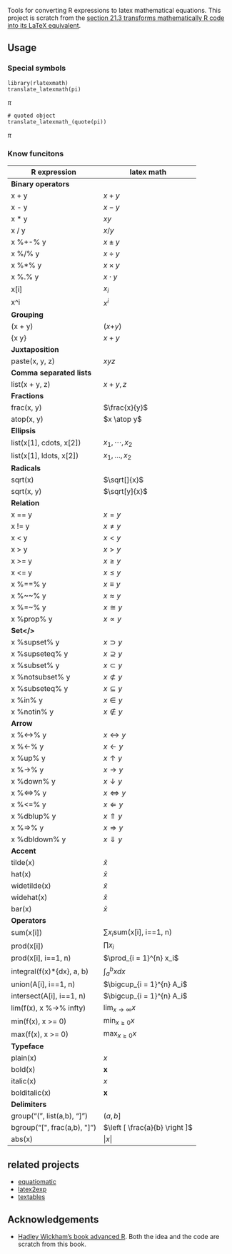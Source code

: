 Tools for converting R expressions to latex mathematical equations. This
project is scratch from the [section 21.3 transforms mathematically R
code into its LaTeX
equivalent](https://adv-r.hadley.nz/translation.html#latex).

Usage
-----

### Special symbols

    library(rlatexmath)
    translate_latexmath(pi)

*π*

    # quoted object
    translate_latexmath_(quote(pi))

*π*

### Know funcitons

<table>
<thead>
<tr class="header">
<th>R expression</th>
<th>latex math</th>
</tr>
</thead>
<tbody>
<tr class="odd">
<td><b>Binary operators</b></td>
<td></td>
</tr>
<tr class="even">
<td>x + y</td>
<td><span class="math inline"><em>x</em> + <em>y</em></span></td>
</tr>
<tr class="odd">
<td>x - y</td>
<td><span class="math inline"><em>x</em> − <em>y</em></span></td>
</tr>
<tr class="even">
<td>x * y</td>
<td><span class="math inline"><em>x</em><em>y</em></span></td>
</tr>
<tr class="odd">
<td>x / y</td>
<td><span class="math inline"><em>x</em>/<em>y</em></span></td>
</tr>
<tr class="even">
<td>x %+-% y</td>
<td><span class="math inline"><em>x</em> ± <em>y</em></span></td>
</tr>
<tr class="odd">
<td>x %/% y</td>
<td><span class="math inline"><em>x</em> ÷ <em>y</em></span></td>
</tr>
<tr class="even">
<td>x %*% y</td>
<td><span class="math inline"><em>x</em> × <em>y</em></span></td>
</tr>
<tr class="odd">
<td>x %.% y</td>
<td><span class="math inline"><em>x</em> ⋅ <em>y</em></span></td>
</tr>
<tr class="even">
<td>x[i]</td>
<td><span class="math inline"><em>x</em><sub><em>i</em></sub></span></td>
</tr>
<tr class="odd">
<td>x^i</td>
<td><span class="math inline"><em>x</em><sup><em>i</em></sup></span></td>
</tr>
<tr class="even">
<td><b>Grouping</b></td>
<td></td>
</tr>
<tr class="odd">
<td>(x + y)</td>
<td><span class="math inline">(<em>x</em>+<em>y</em>)</span></td>
</tr>
<tr class="even">
<td>{x y}</td>
<td><span class="math inline"><em>x</em> + <em>y</em></span></td>
</tr>
<tr class="odd">
<td><b>Juxtaposition</b></td>
<td></td>
</tr>
<tr class="even">
<td>paste(x, y, z)</td>
<td><span class="math inline"><em>x</em><em>y</em><em>z</em></span></td>
</tr>
<tr class="odd">
<td><b>Comma separated lists</b></td>
<td></td>
</tr>
<tr class="even">
<td>list(x + y, z)</td>
<td><span class="math inline"><em>x</em> + <em>y</em>, <em>z</em></span></td>
</tr>
<tr class="odd">
<td><b>Fractions</b></td>
<td></td>
</tr>
<tr class="even">
<td>frac(x, y)</td>
<td><span class="math inline">$\frac{x}{y}$</span></td>
</tr>
<tr class="odd">
<td>atop(x, y)</td>
<td><span class="math inline">$x \atop y$</span></td>
</tr>
<tr class="even">
<td><b>Ellipsis</b></td>
<td></td>
</tr>
<tr class="odd">
<td>list(x[1], cdots, x[2])</td>
<td><span class="math inline"><em>x</em><sub>1</sub>, ⋯, <em>x</em><sub>2</sub></span></td>
</tr>
<tr class="even">
<td>list(x[1], ldots, x[2])</td>
<td><span class="math inline"><em>x</em><sub>1</sub>, …, <em>x</em><sub>2</sub></span></td>
</tr>
<tr class="odd">
<td><b>Radicals</b></td>
<td></td>
</tr>
<tr class="even">
<td>sqrt(x)</td>
<td><span class="math inline">$\sqrt[]{x}$</span></td>
</tr>
<tr class="odd">
<td>sqrt(x, y)</td>
<td><span class="math inline">$\sqrt[y]{x}$</span></td>
</tr>
<tr class="even">
<td><b>Relation</b></td>
<td></td>
</tr>
<tr class="odd">
<td>x == y</td>
<td><span class="math inline"><em>x</em> = <em>y</em></span></td>
</tr>
<tr class="even">
<td>x != y</td>
<td><span class="math inline"><em>x</em> ≠ <em>y</em></span></td>
</tr>
<tr class="odd">
<td>x &lt; y</td>
<td><span class="math inline"><em>x</em> &lt; <em>y</em></span></td>
</tr>
<tr class="even">
<td>x &gt; y</td>
<td><span class="math inline"><em>x</em> &gt; <em>y</em></span></td>
</tr>
<tr class="odd">
<td>x &gt;= y</td>
<td><span class="math inline"><em>x</em> ≥ <em>y</em></span></td>
</tr>
<tr class="even">
<td>x &lt;= y</td>
<td><span class="math inline"><em>x</em> ≤ <em>y</em></span></td>
</tr>
<tr class="odd">
<td>x %==% y</td>
<td><span class="math inline"><em>x</em> ≡ <em>y</em></span></td>
</tr>
<tr class="even">
<td>x %~~% y</td>
<td><span class="math inline"><em>x</em> ≈ <em>y</em></span></td>
</tr>
<tr class="odd">
<td>x %=~% y</td>
<td><span class="math inline"><em>x</em> ≅ <em>y</em></span></td>
</tr>
<tr class="even">
<td>x %prop% y</td>
<td><span class="math inline"><em>x</em> ∝ <em>y</em></span></td>
</tr>
<tr class="odd">
<td><b>Set&lt;/&gt;</td>
<td></td>
</tr>
<tr class="even">
<td>x %supset% y</td>
<td><span class="math inline"><em>x</em> ⊃ <em>y</em></span></td>
</tr>
<tr class="odd">
<td>x %supseteq% y</td>
<td><span class="math inline"><em>x</em> ⊇ <em>y</em></span></td>
</tr>
<tr class="even">
<td>x %subset% y</td>
<td><span class="math inline"><em>x</em> ⊂ <em>y</em></span></td>
</tr>
<tr class="odd">
<td>x %notsubset% y</td>
<td><span class="math inline"><em>x</em> ⊄ <em>y</em></span></td>
</tr>
<tr class="even">
<td>x %subseteq% y</td>
<td><span class="math inline"><em>x</em> ⊆ <em>y</em></span></td>
</tr>
<tr class="odd">
<td>x %in% y</td>
<td><span class="math inline"><em>x</em> ∈ <em>y</em></span></td>
</tr>
<tr class="even">
<td>x %notin% y</td>
<td><span class="math inline"><em>x</em> ∉ <em>y</em></span></td>
</tr>
<tr class="odd">
<td><b>Arrow</b></td>
<td></td>
</tr>
<tr class="even">
<td>x %&lt;-&gt;% y</td>
<td><span class="math inline"><em>x</em> ↔︎ <em>y</em></span></td>
</tr>
<tr class="odd">
<td>x %&lt;-% y</td>
<td><span class="math inline"><em>x</em> ← <em>y</em></span></td>
</tr>
<tr class="even">
<td>x %up% y</td>
<td><span class="math inline"><em>x</em> ↑ <em>y</em></span></td>
</tr>
<tr class="odd">
<td>x %-&gt;% y</td>
<td><span class="math inline"><em>x</em> → <em>y</em></span></td>
</tr>
<tr class="even">
<td>x %down% y</td>
<td><span class="math inline"><em>x</em> ↓ <em>y</em></span></td>
</tr>
<tr class="odd">
<td>x %&lt;=&gt;% y</td>
<td><span class="math inline"><em>x</em> ⇔ <em>y</em></span></td>
</tr>
<tr class="even">
<td>x %&lt;=% y</td>
<td><span class="math inline"><em>x</em> ⇐ <em>y</em></span></td>
</tr>
<tr class="odd">
<td>x %dblup% y</td>
<td><span class="math inline"><em>x</em> ⇑ <em>y</em></span></td>
</tr>
<tr class="even">
<td>x %=&gt;% y</td>
<td><span class="math inline"><em>x</em> ⇒ <em>y</em></span></td>
</tr>
<tr class="odd">
<td>x %dbldown% y</td>
<td><span class="math inline"><em>x</em> ⇓ <em>y</em></span></td>
</tr>
<tr class="even">
<td><b>Accent</b></td>
<td></td>
</tr>
<tr class="odd">
<td>tilde(x)</td>
<td><span class="math inline"><em>x̃</em></span></td>
</tr>
<tr class="even">
<td>hat(x)</td>
<td><span class="math inline"><em>x̂</em></span></td>
</tr>
<tr class="odd">
<td>widetilde(x)</td>
<td><span class="math inline"><em>x̃</em></span></td>
</tr>
<tr class="even">
<td>widehat(x)</td>
<td><span class="math inline"><em>x̂</em></span></td>
</tr>
<tr class="odd">
<td>bar(x)</td>
<td><span class="math inline"><em>x̄</em></span></td>
</tr>
<tr class="even">
<td><b>Operators</b></td>
<td></td>
</tr>
<tr class="odd">
<td>sum(x[i])</td>
<td><span class="math inline">∑<em>x</em><sub><em>i</em></sub></span>sum(x[i], i==1, n)</td>
</tr>
<tr class="even">
<td>prod(x[i])</td>
<td><span class="math inline">∏<em>x</em><sub><em>i</em></sub></span></td>
</tr>
<tr class="odd">
<td>prod(x[i], i==1, n)</td>
<td><span class="math inline">$\prod_{i = 1}^{n} x_i$</span></td>
</tr>
<tr class="even">
<td>integral(f(x)*{dx}, a, b)</td>
<td><span class="math inline">∫<sub><em>a</em></sub><sup><em>b</em></sup><em>x</em><em>d</em><em>x</em></span></td>
</tr>
<tr class="odd">
<td>union(A[i], i==1, n)</td>
<td><span class="math inline">$\bigcup_{i = 1}^{n} A_i$</span></td>
</tr>
<tr class="even">
<td>intersect(A[i], i==1, n)</td>
<td><span class="math inline">$\bigcup_{i = 1}^{n} A_i$</span></td>
</tr>
<tr class="odd">
<td>lim(f(x), x %-&gt;% infty)</td>
<td><span class="math inline">lim<sub><em>x</em> → ∞</sub><em>x</em></span></td>
</tr>
<tr class="even">
<td>min(f(x), x &gt;= 0)</td>
<td><span class="math inline">min<sub><em>x</em> ≥ 0</sub><em>x</em></span></td>
</tr>
<tr class="odd">
<td>max(f(x), x &gt;= 0)</td>
<td><span class="math inline">max<sub><em>x</em> ≥ 0</sub><em>x</em></span></td>
</tr>
<tr class="even">
<td><b>Typeface</b></td>
<td></td>
</tr>
<tr class="odd">
<td>plain(x)</td>
<td><span class="math inline"><em>x</em></span></td>
</tr>
<tr class="even">
<td>bold(x)</td>
<td><span class="math inline"><strong>x</strong></span></td>
</tr>
<tr class="odd">
<td>italic(x)</td>
<td><span class="math inline"><em>x</em></span></td>
</tr>
<tr class="even">
<td>bolditalic(x)</td>
<td><span class="math inline"><strong>x</strong></span></td>
</tr>
<tr class="odd">
<td><b>Delimiters</b></td>
<td></td>
</tr>
<tr class="even">
<td>group(“(”, list(a,b), “]”)</td>
<td><span class="math inline">(<em>a</em>, <em>b</em>]</span></td>
</tr>
<tr class="odd">
<td>bgroup(“[", frac(a,b), "]”)</td>
<td><span class="math inline">$\left [ \frac{a}{b} \right ]$</span></td>
</tr>
<tr class="even">
<td>abs(x)</td>
<td><span class="math inline">|<em>x</em>|</span></td>
</tr>
</tbody>
</table>

related projects
----------------

-   [equatiomatic](https://github.com/datalorax/equatiomatic)
-   [latex2exp](https://github.com/stefano-meschiari/latex2exp)
-   [textables](https://github.com/setzler/textables)

Acknowledgements
----------------

-   [Hadley Wickham’s book advanced
    R](https://adv-r.hadley.nz/translation.html#latex). Both the idea
    and the code are scratch from this book.
